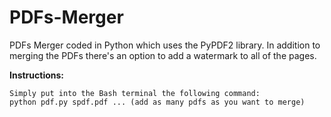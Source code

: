 # PDFs-Merger
PDFs Merger coded in Python which uses the PyPDF2 library. In addition to merging the PDFs there's an option to add a watermark to all of the pages.

**Instructions:**
```
Simply put into the Bash terminal the following command:
python pdf.py spdf.pdf ... (add as many pdfs as you want to merge)

```

